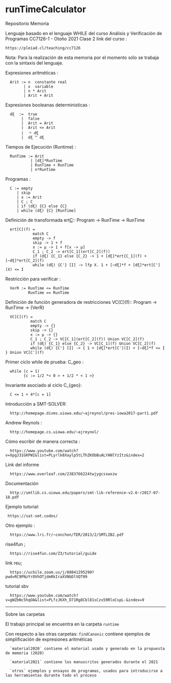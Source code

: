 # runTimeCalculator
Repositorio Memoria 


Lenguaje basado en el lenguaje WHILE del curso Análisis y Verificación de Programas CC7126-1 - Otoño 2021 Clase 2
link del curso :

    https://pleiad.cl/teaching/cc7126

Nota: Para la realización de esta memoria por el momento sólo se trabaja con la sintaxis del lenguaje.

Expresiones aritméticas :

      Arit := n  constante real
            | x  variable
            | n * Arit
            | Arit + Arit 

Expresiones booleanas deterministicas :
        
      dξ  :=  true 
           |  false 
           |  Arit = Arit 
           |  Arit <= Arit 
           |  ㄱ dξ
           |  dξ ^ dξ


Tiempos de Ejecución (Runtime) :

      RunTime := Arit
               | [dξ]*RunTime
               | RunTime + RunTime
               | n*RunTime
Programas :

      C := empty
         | skip
         | x := Arit
         | C ; C 
         | if (dξ) {C} else {C}
         | while (dξ) {C} [RunTime]

Definición de transformada ert[C](f):: Program -> RunTime -> RunTime 

      ert[C](f) = 
                match C
                empty -> f                
                skip -> 1 + f
                x := μ -> 1 + f[x -> μ]
                C_1 ; C_2 -> ert[C_1](ert[C_2](f))
                if (dξ) {C_1} else {C_2} -> 1 + [dξ]*ert[C_1](f) + [~dξ]*ert[C_2](f)
                while (dξ) {C'} [I] -> lfp X. 1 + [~dξ]*f + [dξ]*ert[C'](X) <= I  

Restricción para verificar :

      VerR := RunTime <= RunTime
              RunTime == RunTime

Definición de función generadora de restricciones  VC(C)(f):: Program -> RunTime -> {VerR}

      VC[C](f) = 
               match C
               empty -> {}
               skip -> {}
               x := μ -> {}
               C_1 ; C_2 -> VC[C_1](ert[C_2](f)) Union VC[C_2](f)
               if (dξ) {C_1} else {C_2} -> VC[C_1](f) Union VC[C_2](f)
               while (dξ) {C'} [I] -> { 1 + [dξ]*ert[C'](I) + [~dξ]*f <= I } Union VC[C'](f)



Primer ciclo while de prueba:
      C_geo :

      while (c = 1)
            {c := 1/2 *< 0 > + 1/2 * < 1 >}

Invariante asociado al ciclo C_{geo}:

      C <= 1 + 4*[c = 1]


Introducción a SMT-SOLVER:

      http://homepage.divms.uiowa.edu/~ajreynol/pres-iowa2017-part1.pdf

Andrew Reynols :

      http://homepage.cs.uiowa.edu/~ajreynol/

Cómo escribir de manera correcta :
    
      https://www.youtube.com/watch?v=XpgJ31GKPWI&list=PLyrlk8Xaylp5tLThZKObBuALYANlYzItz&index=2 

Link del informe 

      https://www.overleaf.com/2383766224twjygcsswxzw

Documentación

      http://smtlib.cs.uiowa.edu/papers/smt-lib-reference-v2.6-r2017-07-18.pdf

Ejemplo tutorial:

     https://sat-smt.codes/

Otro ejemplo :       

      https://www.lri.fr/~conchon/TER/2013/2/SMTLIB2.pdf

rise4fun ;

      https://rise4fun.com/Z3/tutorial/guide

link reu;

      https://uchile.zoom.us/j/88041295290?pwd=RC9PNzYrOVhOTjdmRkIraXVNbDlVQT09


tutorial sbv

      https://www.youtube.com/watch?v=gWZbNc5hqOA&list=PLfzJKXh_D71Rg8Cbl81sCzx59RloCspL-&index=9

------------------------------------------------------------------------------------------------------------------------------------------------------------

Sobre las carpetas

El trabajo principal se encuentra en la carpeta `runtime`

Con respecto a las otras carpetas: 
      `findCanonic` contiene ejemplos de simplificación de expresiones aritméticas

      `material2020` contiene el material usado y generado en la propuesta de memoria (2020)

      `material2021` contiene los manuscritos generados durante el 2021
      
      `otros` ejemplos y ensayos de programas, usados para introducirse a las herramientas durante todo el proceso


